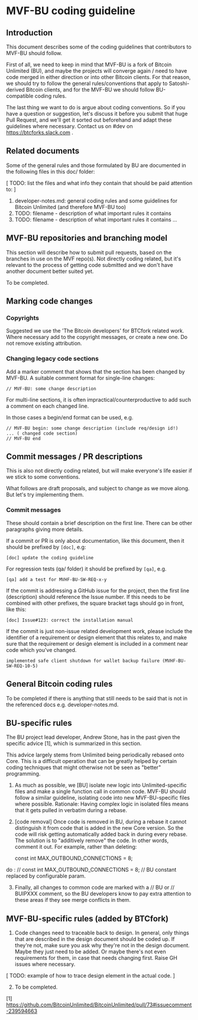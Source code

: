 # MVF-BU coding guideline

## Introduction

This document describes some of the coding guidelines that contributors to MVF-BU should follow.

First of all, we need to keep in mind that MVF-BU is a fork of Bitcoin Unlimited (BU), and maybe the projects will converge again / need to have code merged in either direction or into other Bitcoin clients.
For that reason, we should try to follow the general rules/conventions that apply to Satoshi-derived Bitcoin clients, and for the MVF-BU we should follow BU-compatible coding rules.

The last thing we want to do is argue about coding conventions. So if you have a question or suggestion, let's discuss it before you submit that huge Pull Request, and we'll get it sorted out beforehand and adapt these guidelines where necessary.
Contact us on #dev on <https://btcforks.slack.com> .


## Related documents

Some of the general rules and those formulated by BU are documented in the following files in this doc/ folder:

[ TODO: list the files and what info they contain that should be paid attention to: ]

1. developer-notes.md: general coding rules and some guidelines for Bitcoin Unlimited (and therefore MVF-BU too)
2. TODO: filename - description of what important rules it contains
3. TODO: filename - description of what important rules it contains
...


## MVF-BU repositories and branching model

This section will describe how to submit pull requests, based on the branches in use on the MVF repo(s).
Not directly coding related, but it's relevant to the process of getting code submitted and we don't have another document better suited yet.

To be completed.


## Marking code changes

### Copyrights

Suggested we use the 'The Bitcoin developers' for BTCfork related work.
Where necessary add to the copyright messages, or create a new one.
Do not remove existing attribution.

### Changing legacy code sections

Add a marker comment that shows that the section has been changed by MVF-BU.
A suitable comment format for single-line changes:

    // MVF-BU: some change description

For multi-line sections, it is often impractical/counterproductive  to add
such a comment on each changed line.

In those cases a begin/end format can be used, e.g.

    // MVF-BU begin: some change description (include req/design id!)
    ... ( changed code section)
    // MVF-BU end


## Commit messages / PR descriptions

This is also not directly coding related, but will make everyone's life
easier if we stick to some conventions.

What follows are draft proposals, and subject to change as we move along.
But let's try implementing them.


### Commit messages

These should contain a brief description on the first line.
There can be other paragraphs giving more details.

If a commit or PR is only about documentation, like this document, then
it should be prefixed by `[doc]`, e.g:

    [doc] update the coding guideline

For regression tests (qa/ folder) it should be prefixed by `[qa]`, e.g.

    [qa] add a test for MVHF-BU-SW-REQ-x-y

If the commit is addressing a GitHub issue for the project,
then the first line (description) should reference the Issue number. If
this needs to be combined with other prefixes, the square bracket tags
should go in front, like this:

    [doc] Issue#123: correct the installation manual

If the commit is just non-issue related development work, please include
the identifier of a requirement or design element that this relates to,
and make sure that the requirement or design element is included in
a comment near code which you've changed.

    implemented safe client shutdown for wallet backup failure (MVHF-BU-SW-REQ-10-5)


## General Bitcoin coding rules

To be completed if there is anything that still needs to be said that is not in the referenced docs e.g. developer-notes.md.


## BU-specific rules

The BU project lead developer, Andrew Stone, has in the past given the specific advice [1], which is summarized in this section.

This advice largely stems from Unlimited being periodically rebased onto Core.
This is a difficult operation that can be greatly helped by certain coding techniques that might otherwise not be seen as "better" programming.

1. As much as possible, we [BU] isolate new logic into Unlimited-specific files and make a single function call in common code.
MVF-BU should follow a similar guideline, isolating code into new MVF-BU-specific files where possible.
Rationale: Having complex logic in isolated files means that it gets pulled in verbatim during a rebase.

2. [code removal] Once code is removed in BU, during a rebase it cannot distinguish it from code that is added in the new Core version. So the code will risk getting automatically added back in during every rebase. The solution is to "additively remove" the code.  In other words, comment it out.  For example, rather than deleting:
    
    const int MAX_OUTBOUND_CONNECTIONS = 8;
    
do
:
   // const int MAX_OUTBOUND_CONNECTIONS = 8;  // BU constant replaced by configurable param.
   
3. Finally, all changes to common code are marked with a // BU or // BUIPXXX comment, so the BU developers know to pay extra attention to these areas if they see merge conflicts in them.


## MVF-BU-specific rules (added by BTCfork)

1. Code changes need to traceable back to design. In general, only things that are described in the design document should be coded up. If they're not, make sure you ask why they're not in the design document.  Maybe they just need to be added. Or maybe there's not even requirements for them, in case that needs changing first. Raise GH issues where necessary.

[ TODO: example of how to trace design element in the actual code. ]

2. To be completed.


[1] https://github.com/BitcoinUnlimited/BitcoinUnlimited/pull/73#issuecomment-239594663
